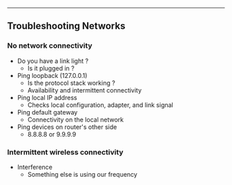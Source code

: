 
---

## Troubleshooting Networks

### No network connectivity
- Do you have a link light ?
	- Is it plugged in ?
- Ping loopback (127.0.0.1)
	- Is the protocol stack working ?
	- Availability and intermittent connectivity
- Ping local IP address
	- Checks local configuration, adapter, and link signal
- Ping default gateway
	- Connectivity on the local network
- Ping devices on router's other side
	- 8.8.8.8 or 9.9.9.9

### Intermittent wireless connectivity
- Interference
	- Something else is using our frequency 

